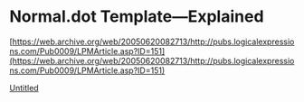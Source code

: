 # Normal.dot Template—Explained

[https://web.archive.org/web/20050620082713/http://pubs.logicalexpressions.com/Pub0009/LPMArticle.asp?ID=151](https://web.archive.org/web/20050620082713/http://pubs.logicalexpressions.com/Pub0009/LPMArticle.asp?ID=151)

[Untitled](Normal%20dot%20Template%E2%80%94Explained%203e696aab7df84790ae1a73cc168eb938/Untitled%20Database%203f0f1fa9bc194e5ea7d7d20c3628d10c.csv)